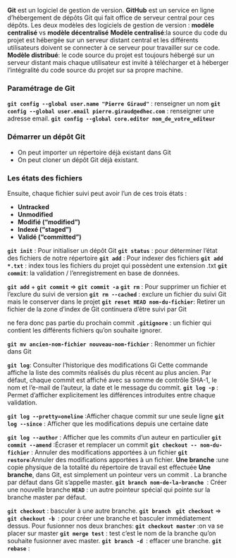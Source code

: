 **Git**  est un logiciel de gestion de version.
**GitHub** est un service en ligne d’hébergement de dépôts Git qui fait office de serveur central pour ces dépôts.
Les deux modèles des logiciels de gestion de version : **modèle centralisé** vs **modèle décentralisé**
**Modèle centralisé**:la source du code du projet est hébergée sur un serveur distant central et les différents utilisateurs doivent se connecter à ce serveur pour travailler sur ce code.
**Modèle distribué**: le code source du projet est toujours hébergé sur un serveur distant mais chaque utilisateur est invité à télécharger et à héberger l’intégralité du code source du projet sur sa propre machine.

### Paramétrage de Git
**`git config --global user.name "Pierre Giraud"`**  : renseigner un nom
**`git config --global user.email pierre.giraud@edhec.com`** : renseigner  une adresse email.
**`git config --global core.editor nom_de_votre_editeur`**


### Démarrer un dépôt Git
- On peut importer un répertoire déjà existant dans Git
- On peut cloner un dépôt Git déjà existant.

### Les états des fichiers 
Ensuite, chaque fichier suivi peut avoir l’un de ces trois états :
- **Untracked**
- **Unmodified**
- **Modifié (“modified”)**
- **Indexé (“staged”)**
- **Validé (“committed”)**

**`git init`** : Pour initialiser un dépôt Git
**`git status`** : pour déterminer l’état des fichiers de notre répertoire
**`git add`** : Pour indexer des fichiers
**`git add *.txt`** : index tous les fichiers du projet qui possèdent une extension .txt
**`git commit`**:  la validation / l’enregistrement en base de données.

**`git add`**  +  **`git commit`**    => **`git commit -a`**
**`git rm`** : Pour supprimer un fichier et l’exclure du suivi de version
**`git rm --cached`** : exclure un fichier du suivi Git mais le conserver dans le projet
**`git reset HEAD nom-du-fichier`**: Retirer un fichier de la zone d’index de Git 
continuera d’être suivi par Git

ne fera donc pas partie du prochain commit
**`.gitignore`** :  un fichier qui contient  les différents fichiers qu’on souhaite ignorer.

**`git mv ancien-nom-fichier nouveau-nom-fichier`** : Renommer un fichier dans Git

**`git log`**: Consulter l’historique des modifications Gi
Cette commande affiche la liste des commits réalisés du plus récent au plus ancien. Par défaut, chaque commit est affiché avec sa somme de contrôle SHA-1, le nom et l’e-mail de l’auteur, la date et le message du commit.
**`git log -p`** : Permet d’afficher explicitement les différences introduites entre chaque validation.

**`git log --pretty=oneline`** :Afficher chaque commit sur une seule ligne 
**`git log --since`**  : Afficher que les modifications depuis une certaine date

**`git log --author`**  : Afficher que les commits d’un auteur en particulier
**`git commit --amend`** :Écraser et remplacer un commit
**`git checkout -- nom-du-fichier`** : Annuler des modifications apportées à un fichier
**`git restore`**:Annuler des modifications apportées à un fichier.
**Une branche** :une copie physique de la totalité du répertoire de travail est effectuée
**Une branche**, dans Git, est simplement un pointeur vers un commit .
La branche par défaut dans Git s’appelle master.
**`git branch nom-de-la-branche `**: Créer une nouvelle branche
**`HEAD`** : un autre pointeur spécial qui pointe sur la branche master par défaut.

**`git checkout`** :  basculer à une autre branche.
**`git branch `**
**`git checkout`** ⇒ **`git checkout -b `**:   pour créer une branche et basculer immédiatement dessus.
Pour fusionner nos deux branches:
**`git checkout master`** :on va se placer sur master
**`git merge test`** : test c’est le nom de la branche qu’on souhaite fusionner avec master.
**`git branch -d `**:  effacer une branche.
**`git rebase`** :
